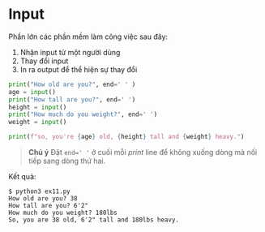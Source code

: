 # Input

Phần lớn các phần mềm làm công việc sau đây:

1. Nhận input từ một người dùng
2. Thay đổi input
3. In ra output để thể hiện sự thay đổi

```py
print("How old are you?", end=' ' )
age = input()
print("How tall are you?", end=' ')
height = input()
print("How much do you weight?", end=' ')
weight = input()

print(f"so, you're {age} old, {height} tall and {weight} heavy.")
```

> **Chú ý**
  Đặt `end=' '` ở cuối mỗi *print* line để không xuống dòng mà nối tiếp sang dòng thứ hai.

Kết quả:

```
$ python3 ex11.py
How old are you? 38
How tall are you? 6'2"
How much do you weight? 180lbs
So, you are 38 old, 6'2" tall and 180lbs heavy.
```